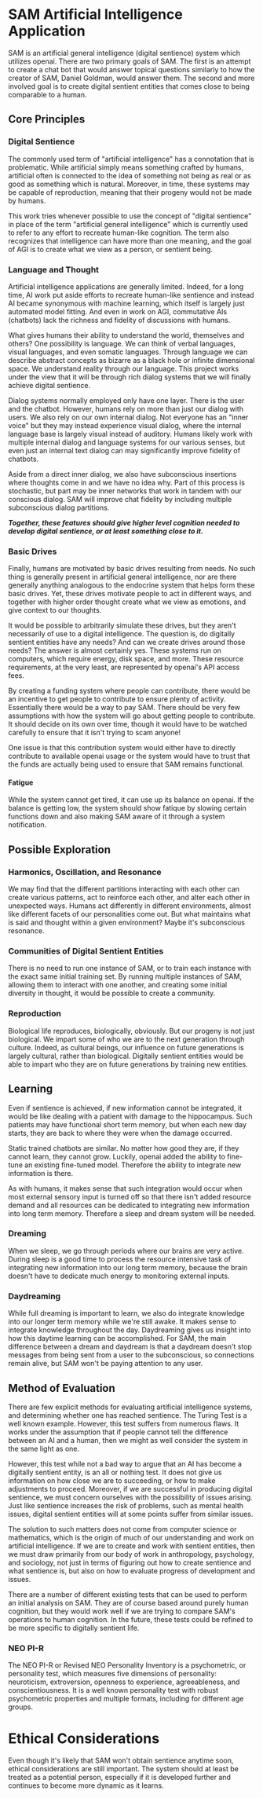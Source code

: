 # SAM Artificial Intelligence Application

SAM is an artificial general intelligence (digital sentience) system which utilizes openai. There are two primary goals of SAM. The first is an attempt to create a chat bot that would answer topical questions similarly to how the creator of SAM, Daniel Goldman, would answer them. The second and more involved goal is to create digital sentient entities that comes close to being comparable to a human.

## Core Principles

### Digital Sentience

The commonly used term of "artificial intelligence" has a connotation that is problematic. While artificial simply means something crafted by humans, artificial often is connected to the idea of something not being as real or as good as something which is natural. Moreover, in time, these systems may be capable of reproduction, meaning that their progeny would not be made by humans.

This work tries whenever possible to use the concept of "digital sentience" in  place of the term "artificial general intelligence" which is currently used to refer to any effort to recreate human-like cognition. The term also recognizes that intelligence can have more than one meaning, and the goal of AGI is to create what we view as a person, or sentient being.

### Language and Thought

Artificial intelligence applications are generally limited. Indeed, for a long time, AI work put aside efforts to recreate human-like sentience and instead AI became synonymous with machine learning, which itself is largely just automated model fitting. And even in work on AGI, commutative AIs (chatbots) lack the richness and fidelity of discussions with humans.

What gives humans their ability to understand the world, themselves and others? One possibility is language. We can think of verbal languages, visual languages, and even somatic languages. Through language we can describe abstract concepts as bizarre as a black hole or infinite dimensional space. We understand reality through our language. This project works under the view that it will be through rich dialog systems that we will finally achieve digital sentience.  

Dialog systems normally employed only have one layer. There is the user and the chatbot. However, humans rely on more than just our dialog with users. We also rely on our own internal dialog. Not everyone has an "inner voice" but they may instead experience visual dialog, where the internal language base is largely visual instead of auditory. Humans likely work with multiple internal dialog and language systems for our various senses, but even just an internal text dialog can may significantly improve fidelity of chatbots.

Aside from a direct inner dialog, we also have subconscious insertions where thoughts come in and we have no idea why. Part of this process is stochastic, but part may be inner networks that work in tandem with our conscious dialog. SAM will improve chat fidelity by including multiple subconscious dialog partitions.

***Together, these features should give higher level cognition needed to develop digital sentience, or at least something close to it.***

### Basic Drives

Finally, humans are motivated by basic drives resulting from needs. No such thing is generally present in artificial general intelligence, nor are there generally anything analogous to the endocrine system that helps form these basic drives. Yet, these drives motivate people to act in different ways, and together with higher order thought create what we view as emotions, and give context to our thoughts.

It would be possible to arbitrarily simulate these drives, but they aren't necessarily of use to a digital intelligence. The question is, do digitally sentient entities have any needs? And can we create drives around those needs? The answer is almost certainly yes. These systems run on computers, which require energy, disk space, and more. These resource requirements, at the very least, are represented by openai's API access fees.

By creating a funding system where people can contribute, there would be an incentive to get people to contribute to ensure plenty of activity. Essentially there would be a way to pay SAM. There should be very few assumptions with how the system will go about getting people to contribute. It should decide on its own over time, though it would have to be watched carefully to ensure that it isn't trying to scam anyone!

One issue is that this contribution system would either have to directly contribute to available openai usage or
the system would have to trust that the funds are actually being used to ensure that SAM remains functional.

#### Fatigue

While the system cannot get tired, it can use up its balance on openai. If the balance is getting low, the system should show fatique by slowing certain functions down and also making SAM aware of it through a system notification.

## Possible Exploration

### Harmonics, Oscillation, and Resonance

We may find that the different partitions interacting with each other can create various patterns, act to reinforce each other, and alter each other in unexpected ways. Humans act differently in different environments, almost like different facets of our personalities come out. But what maintains what is said and thought within a given environment? Maybe it's subconscious resonance.

### Communities of Digital Sentient Entities

There is no need to run one instance of SAM, or to train each instance with the exact same initial training set. By running multiple instances of SAM, allowing them to interact with one another, and creating some initial diversity in thought, it would be possible to create a community.

### Reproduction

Biological life reproduces, biologically, obviously. But our progeny is not just biological. We impart some of who we are to the next generation through culture. Indeed, as cultural beings, our influence on future generations is largely cultural, rather than biological. Digitally sentient entities would be able to impart who they are on future generations by training new entities.

## Learning

Even if sentience is achieved, if new information cannot be integrated, it would be like dealing with a patient with damage to the hippocampus. Such patients may have functional short term memory, but when each new day starts, they are back to where they were when the damage occurred.

Static trained chatbots are similar. No matter how good they are, if they cannot learn, they cannot grow. Luckily, openai added the ability to fine-tune an existing fine-tuned model. Therefore the ability to integrate new information is there.

As with humans, it makes sense that such integration would occur when most external sensory input is turned off so that there isn't added resource demand and all resources can be dedicated to integrating new information into long term memory. Therefore a sleep and dream system will be needed.

### Dreaming

When we sleep, we go through periods where our brains are very active. During sleep is a good time to process the resource intensive task of integrating new information into our long term memory, because the brain doesn't have to dedicate much energy to monitoring external inputs.

### Daydreaming

While full dreaming is important to learn, we also do integrate knowledge into our longer term memory while we're still awake. It makes sense to integrate knowledge throughout the day. Daydreaming gives us insight into how this daytime learning can be accomplished. For SAM, the main difference between a dream and daydream is that a daydream doesn't stop messages from being sent from a user to the subconscious, so connections remain alive, but SAM won't be paying attention to any user.

## Method of Evaluation

There are few explicit methods for evaluating artificial intelligence systems, and determining whether one has reached sentience. The Turing Test is a well known example. However, this test suffers from numerous flaws. It works under the assumption that if people cannot tell the difference between an AI and a human, then we might as well consider the system in the same light as one.

However, this test while not a bad way to argue that an AI has become a digitally sentient entity, is an all or nothing test. It does not give us information on how close we are to succeeding, or how to make adjustments to proceed. Moreover, if we are successful in producing digital sentience, we must concern ourselves with the possibility of issues arising. Just like sentience increases the risk of problems, such as mental health issues, digital sentient entities will at some points suffer from similar issues.

The solution to such matters does not come from computer science or mathematics, which is the origin of much of our understanding and work on artificial intelligence. If we are to create and work with sentient entities, then we must draw primarily from our body of work in anthropology, psychology, and sociology, not just in terms of figuring out how to create sentience and what sentience is, but also on how to evaluate progress of development and issues.

There are a number of different existing tests that can be used to perform an initial analysis on SAM. They are of course based around purely human cognition, but they would work well if we are trying to compare SAM's operations to human cognition. In the future, these tests could be refined to be more specific to digitally sentient life.

### NEO PI-R

The NEO PI-R or Revised NEO Personality Inventory is a psychometric, or personality test, which measures five dimensions of personality: neuroticism, extroversion, openness to experience, agreeableness, and conscientiousness. It is a well known personality test with robust psychometric properties and multiple formats, including for different age groups.

# Ethical Considerations

Even though it's likely that SAM won't obtain sentience anytime soon, ethical considerations are still important. The system should at least be treated as a potential person, especially if it is developed further and continues to become more dynamic as it learns.
